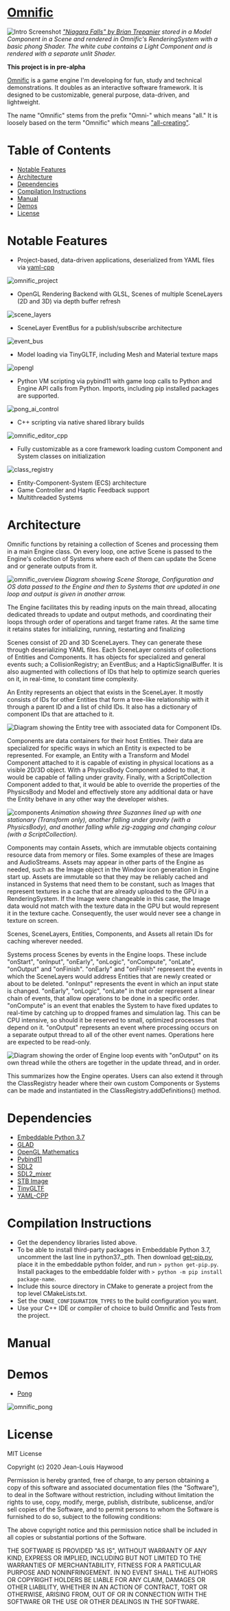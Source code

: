# [Omnific](https://github.com/Jean-LouisH/Omnific)

![Intro Screenshot](docs/images/cover.png)
_["Niagara Falls" by Brian Trepanier](https://sketchfab.com/3d-models/niagara-falls-ontario-canada-1799ed0c63394570beed917b99807915) stored in a Model Component in a Scene and rendered in Omnific's RenderingSystem with a basic phong Shader. The white cube contains a Light Component and is rendered with a separate unlit Shader._

**This project is in pre-alpha**

[Omnific](https://github.com/Jean-LouisH/Omnific) is a game engine I'm developing for fun, study and technical demonstrations. It doubles as an interactive software framework. It is designed to be customizable, general purpose, data-driven, and lightweight.

The name "Omnific" stems from the prefix "Omni-" which means "all." It is loosely based on the term "Omnific" which means ["all-creating"](https://www.merriam-webster.com/dictionary/omnific).

# Table of Contents

* [Notable Features](#notable-features)
* [Architecture](#architecture)
* [Dependencies](#dependencies)
* [Compilation Instructions](#compilation-instructions)
* [Manual](#manual)
* [Demos](#demos)
* [License](#license)

# Notable Features

- Project-based, data-driven applications, deserialized from YAML files via [yaml-cpp](https://github.com/jbeder/yaml-cpp)

![omnific_project](docs/images/omnific_project.png)

- OpenGL Rendering Backend with GLSL, Scenes of multiple SceneLayers (2D and 3D) via depth buffer refresh

![scene_layers](docs/images/scene_layers.gif)

- SceneLayer EventBus for a publish/subscribe architecture

![event_bus](docs/images/event_bus.gif)

- Model loading via TinyGLTF, including Mesh and Material texture maps

![opengl](docs/images/suzanne.gif)

- Python VM scripting via pybind11 with game loop calls to Python and Engine API calls from Python. Imports, including pip installed packages are supported.

![pong_ai_control](docs/images/pong_game_mechanics_python.png)

- C++ scripting via native shared library builds

![omnific_editor_cpp](docs/images/omnific_editor_cpp.png)

- Fully customizable as a core framework loading custom Component and System classes on initialization

![class_registry](docs/images/class_registry.png)

- Entity-Component-System (ECS) architecture
- Game Controller and Haptic Feedback support
- Multithreaded Systems

# Architecture

Omnific functions by retaining a collection of Scenes and processing them in a main Engine class. On every loop, one active Scene is passed to the Engine's collection of Systems where each of them can update the Scene and or generate outputs from it. 

![omnific_overview](docs/images/omnific_overview.png) _Diagram showing Scene Storage, Configuration and OS data passed to the Engine and then to Systems that are updated in one loop and output is given in another arrow._

The Engine facilitates this by reading inputs on the main thread, allocating dedicated threads to update and output methods, and coordinating their loops through order of operations and target frame rates. At the same time it retains states for initializing, running, restarting and finalizing

Scenes consist of 2D and 3D SceneLayers. They can generate these through deserializing YAML files. Each SceneLayer consists of collections of Entities and Components. It has objects for specialized and general events such; a CollisionRegistry; an EventBus; and a HapticSignalBuffer. It is also augmented with collections of IDs that help to optimize search queries on it, in real-time, to constant time complexity. 

An Entity represents an object that exists in the SceneLayer. It mostly consists of IDs for other Entities that form a tree-like relationship with it through a parent ID and a list of child IDs. It also has a dictionary of component IDs that are attached to it.

![Diagram showing the Entity tree with associated data for Component IDs.]()

Components are data containers for their host Entities. Their data are specialized for specific ways in which an Entity is expected to be represented. For example, an Entity with a Transform and Model Component attached to it is capable of existing in physical locations as a visible 2D/3D object. With a PhysicsBody Component added to that, it would be capable of falling under gravity. Finally, with a ScriptCollection Component added to that, it would be able to override the properties of the PhysicsBody and Model and effectively store any additional data or have the Entity behave in any other way the developer wishes. 

![components](docs/images/components.gif)
_Animation showing three Suzannes lined up with one stationary (Transform only), another falling under gravity (with a PhysicsBody), and another falling while zig-zagging and changing colour (with a ScriptCollection)._

Components may contain Assets, which are immutable objects containing resource data from memory or files. Some examples of these are Images and AudioStreams. Assets may appear in other parts of the Engine as needed, such as the Image object in the Window icon generation in Engine start up. Assets are immutable so that they may be reliably cached and instanced in Systems that need them to be constant, such as Images that represent textures in a cache that are already uploaded to the GPU in a RenderingSystem. If the Image were changeable in this case, the Image data would not match with the texture data in the GPU but would represent it in the texture cache. Consequently, the user would never see a change in texture on screen.

Scenes, SceneLayers, Entities, Components, and Assets all retain IDs for caching wherever needed.

Systems process Scenes by events in the Engine loops. These include "onStart", "onInput", "onEarly", "onLogic", "onCompute", "onLate", "onOutput" and "onFinish". "onEarly" and "onFinish" represent the events in which the SceneLayers would address Entities that are newly created or about to be deleted. "onInput" represents the event in which an input state is changed. "onEarly", "onLogic", "onLate" in that order represent a linear chain of events, that allow operations to be done in a specific order. "onCompute" is an event that enables the System to have fixed updates to real-time by catching up to dropped frames and simulation lag. This can be CPU intensive, so should it be reserved to small, optimized processes that depend on it. "onOutput" represents an event where processing occurs on a separate output thread to all of the other event names. Operations here are expected to be read-only.

![Diagram showing the order of Engine loop events with "onOutput" on its own thread while the others are together in the update thread, and in order.](docs/images/omnific_system_flow.png)

This summarizes how the Engine operates. Users can also extend it through the ClassRegistry header where their own custom Components or Systems can be made and instantiated in the ClassRegistry.addDefinitions() method.


# Dependencies

- [Embeddable Python 3.7](https://www.python.org/downloads/release/python-370/)
- [GLAD](https://glad.dav1d.de/)
- [OpenGL Mathematics](https://github.com/g-truc/glm)
- [Pybind11](https://github.com/pybind/pybind11)
- [SDL2](https://www.libsdl.org/)
- [SDL2_mixer](https://www.libsdl.org/projects/SDL_mixer/)
- [STB Image](https://github.com/nothings/stb)
- [TinyGLTF](https://github.com/syoyo/tinygltf)
- [YAML-CPP](https://github.com/jbeder/yaml-cpp)

# Compilation Instructions

* Get the dependency libraries listed above.
* To be able to install third-party packages in Embeddable Python 3.7, uncomment the last line in python37._pth. Then download [get-pip.py](https://bootstrap.pypa.io/get-pip.py), place it in the embeddable python folder, and run `> python get-pip.py`. Install packages to the embeddable folder with `> python -m pip install package-name`.
* Include this source directory in CMake to generate a project from the top level CMakeLists.txt. 
* Set the `CMAKE_CONFIGURATION_TYPES` to the build configuration you want. 
* Use your C++ IDE or compiler of choice to build Omnific and Tests from the project.

# Manual



# Demos

- [Pong](https://github.com/Jean-LouisH/Omnific/releases/tag/0.1)

![omnific_pong](docs/images/omnific_pong.gif)


# License

MIT License

Copyright (c) 2020 Jean-Louis Haywood

Permission is hereby granted, free of charge, to any person obtaining a copy
of this software and associated documentation files (the "Software"), to deal
in the Software without restriction, including without limitation the rights
to use, copy, modify, merge, publish, distribute, sublicense, and/or sell
copies of the Software, and to permit persons to whom the Software is
furnished to do so, subject to the following conditions:

The above copyright notice and this permission notice shall be included in all
copies or substantial portions of the Software.

THE SOFTWARE IS PROVIDED "AS IS", WITHOUT WARRANTY OF ANY KIND, EXPRESS OR
IMPLIED, INCLUDING BUT NOT LIMITED TO THE WARRANTIES OF MERCHANTABILITY,
FITNESS FOR A PARTICULAR PURPOSE AND NONINFRINGEMENT. IN NO EVENT SHALL THE
AUTHORS OR COPYRIGHT HOLDERS BE LIABLE FOR ANY CLAIM, DAMAGES OR OTHER
LIABILITY, WHETHER IN AN ACTION OF CONTRACT, TORT OR OTHERWISE, ARISING FROM,
OUT OF OR IN CONNECTION WITH THE SOFTWARE OR THE USE OR OTHER DEALINGS IN THE
SOFTWARE.